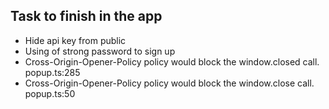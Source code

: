 ## Task to finish in the app

- Hide api key from public
- Using of strong password to sign up
- Cross-Origin-Opener-Policy policy would block the window.closed call. popup.ts:285
- Cross-Origin-Opener-Policy policy would block the window.close call. popup.ts:50
